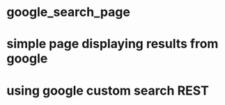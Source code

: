 # google_search_page
#
#
# simple page displaying results from google
#
# using google custom search REST
